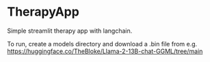 # TherapyApp
Simple streamlit therapy app with langchain.

To run, create a models directory and download a .bin file from e.g. https://huggingface.co/TheBloke/Llama-2-13B-chat-GGML/tree/main

